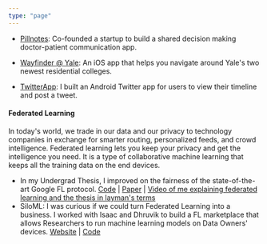 ```yaml
---
type: "page"
---
```


- [Pillnotes](https://www.pillnotes.com/): Co-founded a startup to build a shared decision making doctor-patient communication app.

- [Wayfinder @ Yale](https://github.com/michlimlim/Wayfinder-Yale): An iOS app that helps you navigate around Yale's two newest residential colleges.

- [TwitterApp](https://github.com/michlimlim/TwitterApp): I built an Android Twitter app for users to view their timeline and post a tweet.

#### Federated Learning

In today's world, we trade in our data and our privacy to technology companies in exchange for smarter routing, personalized feeds, and crowd intelligence. Federated learning lets you keep your privacy and get the intelligence you need. It is a type of collaborative machine learning that keeps all the training data on the end devices.

- In my Undergrad Thesis, I improved on the fairness of the state-of-the-art Google FL protocol. [Code](https://github.com/michlimlim/gaia2/) | [Paper](https://drive.google.com/file/d/1Lgq_zoJeNW99Qln8HZfFs4bPtAv-eJrI/view?usp=sharing) | [Video of me explaining federated learning and the thesis in layman's terms](https://www.youtube.com/watch?v=PPFywsmVPYA")
- SiloML: I was curious if we could turn Federated Learning into a business. I worked with Isaac and Dhruvik to build a FL marketplace that allows Researchers to run machine learning models on Data Owners' devices. [Website](https://silo-ml.firebaseapp.com/) | [Code](https://github.com/SiloML/silo-webapp)
